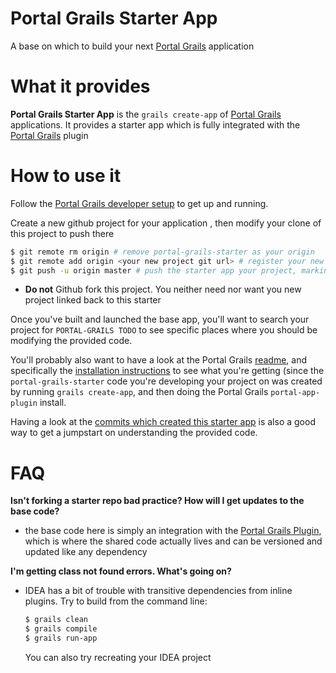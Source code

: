 # Portal Grails Starter App

A base on which to build your next [Portal Grails](https://github.com/bazaarvoice/portal-grails) application

# What it provides
**Portal Grails Starter App** is the `grails create-app` of [Portal Grails](https://github.com/bazaarvoice/portal-grails) applications.  It provides a starter app which is fully integrated with the [Portal Grails](https://github.com/bazaarvoice/portal-grails) plugin

# How to use it
Follow the [Portal Grails developer setup](https://github.com/bazaarvoice/portal-grails/blob/master/doc/dev_environment_setup.md) to get up and running.

Create a new github project for your application , then modify your clone of this project to push there

```bash
$ git remote rm origin # remove portal-grails-starter as your origin
$ git remote add origin <your new project git url> # register your new project as origin
$ git push -u origin master # push the starter app your project, marking it as "upstream"
```

* **Do not** Github fork this project.  You neither need nor want you new project linked back to this starter

Once you've built and launched the base app, you'll want to search your project for `PORTAL-GRAILS TODO` to see specific places where you should be modifying the provided code.

You'll probably also want to have a look at the Portal Grails [readme](https://github.com/bazaarvoice/portal-grails), and specifically the [installation instructions](https://github.com/bazaarvoice/portal-grails/blob/master/doc/installation.md) to see what you're getting (since the `portal-grails-starter` code you're developing your project on was created by running `grails create-app`, and then doing the Portal Grails `portal-app-plugin` install.

Having a look at the [commits which created this starter app](https://github.com/bazaarvoice/portal-grails-starter/commits/master) is also a good way to get a jumpstart on understanding the provided code.

# FAQ
**Isn't forking a starter repo bad practice?  How will I get updates to the base code?**
* the base code here is simply an integration with the [Portal Grails Plugin](https://github.com/bazaarvoice/portal-grails), which is where the shared code actually lives and can be versioned and updated like any dependency

**I'm getting class not found errors.  What's going on?**
* IDEA has a bit of trouble with transitive dependencies from inline plugins.  Try to build from the command line:

    ```bash
    $ grails clean
    $ grails compile
    $ grails run-app
    ```
    You can also try recreating your IDEA project

